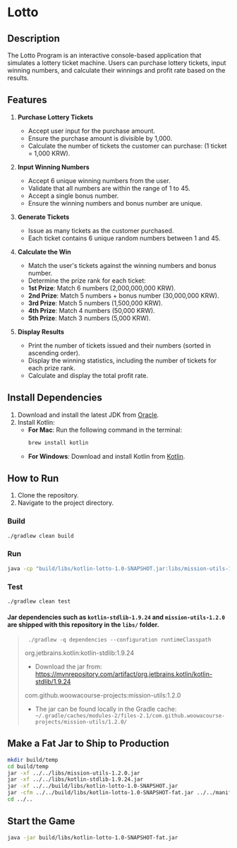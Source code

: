 # Lotto

## Description

The Lotto Program is an interactive console-based application that simulates a lottery ticket machine.
Users can purchase lottery tickets, input winning numbers, and calculate their winnings and profit rate based on the results.

## Features

1. **Purchase Lottery Tickets**

    - Accept user input for the purchase amount.
    - Ensure the purchase amount is divisible by 1,000.
    - Calculate the number of tickets the customer can purchase: (1 ticket = 1,000 KRW).

2. **Input Winning Numbers**

    - Accept 6 unique winning numbers from the user.
    - Validate that all numbers are within the range of 1 to 45.
    - Accept a single bonus number.
    - Ensure the winning numbers and bonus number are unique.

3. **Generate Tickets**

    - Issue as many tickets as the customer purchased.
    - Each ticket contains 6 unique random numbers between 1 and 45.

4. **Calculate the Win**

    - Match the user's tickets against the winning numbers and bonus number.
    - Determine the prize rank for each ticket:
     - **1st Prize**: Match 6 numbers (2,000,000,000 KRW).
     - **2nd Prize**: Match 5 numbers + bonus number (30,000,000 KRW).
     - **3rd Prize**: Match 5 numbers (1,500,000 KRW).
     - **4th Prize**: Match 4 numbers (50,000 KRW).
     - **5th Prize**: Match 3 numbers (5,000 KRW).

5. **Display Results**

   - Print the number of tickets issued and their numbers (sorted in ascending order).
   - Display the winning statistics, including the number of tickets for each prize rank.
   - Calculate and display the total profit rate.

## Install Dependencies

1. Download and install the latest JDK from [Oracle](https://www.oracle.com/java/technologies/javase-downloads.html).
2. Install Kotlin:
   - **For Mac**: Run the following command in the terminal:
     ```bash
     brew install kotlin
     ```
   - **For Windows**: Download and install Kotlin from [Kotlin](https://kotlinlang.org/docs/command-line.html).

## How to Run

1. Clone the repository.
2. Navigate to the project directory.

### Build

```bash
./gradlew clean build
```

### Run

```bash
java -cp "build/libs/kotlin-lotto-1.0-SNAPSHOT.jar:libs/mission-utils-1.2.0.jar:libs/kotlin-stdlib-1.9.24.jar" lotto.ApplicationKt
```

### Test

```bash
./gradlew clean test
```

#### Jar dependencies such as `kotlin-stdlib-1.9.24` and `mission-utils-1.2.0` are shipped with this repository in the `libs/` folder.

> ` ./gradlew -q dependencies --configuration runtimeClasspath`
>
> org.jetbrains.kotlin:kotlin-stdlib:1.9.24
>
> - Download the jar from:
>   https://mvnrepository.com/artifact/org.jetbrains.kotlin/kotlin-stdlib/1.9.24
>
> com.github.woowacourse-projects:mission-utils:1.2.0
>
> - The jar can be found locally in the Gradle cache:
>   ` ~/.gradle/caches/modules-2/files-2.1/com.github.woowacourse-projects/mission-utils/1.2.0/`

## Make a Fat Jar to Ship to Production

```bash
mkdir build/temp
cd build/temp
jar -xf ../../libs/mission-utils-1.2.0.jar
jar -xf ../../libs/kotlin-stdlib-1.9.24.jar
jar -xf ../../build/libs/kotlin-lotto-1.0-SNAPSHOT.jar
jar -cfm ../../build/libs/kotlin-lotto-1.0-SNAPSHOT-fat.jar ../../manifest.txt *
cd ../..
```

## Start the Game

```bash
java -jar build/libs/kotlin-lotto-1.0-SNAPSHOT-fat.jar
```
